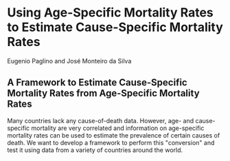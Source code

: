 Using Age-Specific Mortality Rates to Estimate Cause-Specific Mortality Rates
================
Eugenio Paglino and José Monteiro da Silva

## A Framework to Estimate Cause-Specific Mortality Rates from Age-Specific Mortality Rates

Many countries lack any cause-of-death data. However, age- and cause- specific mortality are very correlated and information on age-specific mortality rates can be used to estimate the prevalence of certain causes of death. We want to develop a framework to perform this "conversion" and test it using data from a variety of countries around the world.